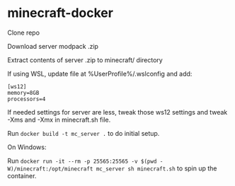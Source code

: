 # minecraft-docker
Clone repo

Download server modpack .zip

Extract contents of server .zip to minecraft/ directory

If using WSL, update file at %UserProfile%/.wslconfig and add:
```
[ws12]
memory=8GB
processors=4
```
If needed settings for server are less, tweak those ws12 settings and tweak -Xms and -Xmx in minecraft.sh file.

Run `docker build -t mc_server .` to do initial setup.

On Windows:

Run `docker run -it --rm -p 25565:25565 -v $(pwd -W)/minecraft:/opt/minecraft mc_server sh minecraft.sh` to spin up the container.
